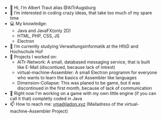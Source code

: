 - 👋 Hi, I’m Albert Traut alias @AlTrAugsburg
- 👀 I’m interested in coding crazy ideas, that take too much of my spare time
- 💻 My knowledge:
  - Java and JavaFX(only 2D)
  - HTML, PHP, CSS, JS
  - Electron
- 🌱 I’m currently studying Verwaltungsinformatik at the HföD and Hochschule Hof
- 📝 Projects I worked on:
  - AlTr-Network: A small, databased messaging service, that is built like E-Mail (discontiued, because lack of intrest)
  - virtual-machine-Assembler: A small Electron programm for everyone who wants to learn the basics of Assembler like languages
  - Dimension-Collapse: This was planed to be game, but it was discontinued in the first month, because of lack of communication
- 🤫 Right now I'm working on a game with my own little engine (if you can call it that) completly coded in Java
- 📫 How to reach me: vma@ladon.xyz (Mailadress of the virtual-machine-Assembler Project)

<!---
AlTrAugsburg/AlTrAugsburg is a ✨ special ✨ repository because its `README.md` (this file) appears on your GitHub profile.
You can click the Preview link to take a look at your changes.
--->
